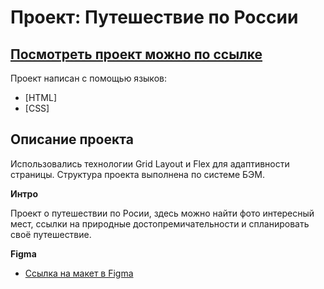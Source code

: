 # Проект: Путешествие по России

## [Посмотреть проект можно по ссылке](https://yulia-bon.github.io/russian-travel/index.html)

Проект написан с помощью языков:
* [HTML]
* [CSS]

## Описание проекта
Использовались технологии Grid Layout и Flex для адаптивности страницы. Структура проекта выполнена по системе БЭМ.

**Интро**

Проект о путешествии по Росии,  здесь можно найти фото интересный мест, ссылки на природные достопремичательности и спланировать своё путешествие. 

**Figma**

* [Ссылка на макет в Figma](https://www.figma.com/file/5S2WSbEFL6awjVWJ0NWL8Q/Sprint-3_-Russia-_-desktop-mobile?node-id=28503%3A0)

